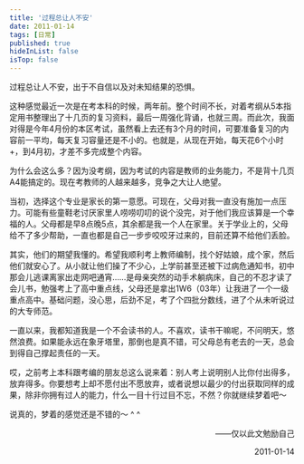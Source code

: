 ```yaml
---
title: '过程总让人不安'
date: 2011-01-14 
tags: [日常]
published: true
hideInList: false
isTop: false
---
```


过程总让人不安，出于不自信以及对未知结果的恐惧。

这种感觉最近一次是在考本科的时候，两年前。整个时间不长，对着考纲从5本指定用书整理出了十几页的复习资料，最后一周强化背诵，也就三周。而此次，我面对得是今年4月份的本区考试，虽然看上去还有3个月的时间，可要准备复习的内容前一平均，每天复习容量还是不小的。也就是，从现在开始，每天花6个小时+，到4月初，才差不多完成整个内容。

为什么会这么多？因为没考纲，因为考试的内容是教师的业务能力，不是背十几页A4能搞定的。现在考教师的人越来越多，竞争之大让人绝望。

当初，选择这个专业是家长的第一意愿。可现在，父母对我一直没有施加一点压力。可能有些童鞋老讨厌家里人唠唠叨叨的说个没完，对于他们我应该算是一个幸福的人。父母都是早8点晚5点，其余都是我一个人在家里。关于学业上的，父母给不了多少帮助，一直也都是自己一步步咬咬牙过来的，目前还算不给他们丢脸。

<!--more-->

其实，他们的期望我懂的。希望我顺利考上教师编制，找个好姑娘，成个家，然后他们就安心了。从小就让他们操了不少心，上学前甚至还被下过病危通知书，初中那会儿逃课离家出走网吧通宵……是母亲突然的动手术躺病床，自己的不忍才读了会儿书，勉强考上了高中重点线，父母还是拿出1W6（03年）让我进了一个一级重点高中。基础问题，没心思，后劲不足，考了个四批分数线，进了个从未听说过的大专师范。

一直以来，我都知道我是一个不会读书的人。不喜欢，读书干嘛呢，不问明天，悠然浪费。如果能永远在象牙塔里，那倒也是真不错，可父母总有老去的一天，总会到得自己撑起责任的一天。

哎，之前考上本科跟考编的朋友总这么说来着：别人考上说明别人比你付出得多，放弃得多。你要想考上却不愿付出不愿放弃，或者说想以最少的付出获取同样的成果，除非你拥有过人的能力，什么一目十行过目不忘，不然？你就继续梦着吧～

说真的，梦着的感觉还是不错的～ ^ ^

<p style="text-align: right;">——仅以此文勉励自己</p>

<p style="text-align: right;">2011-01-14</p>